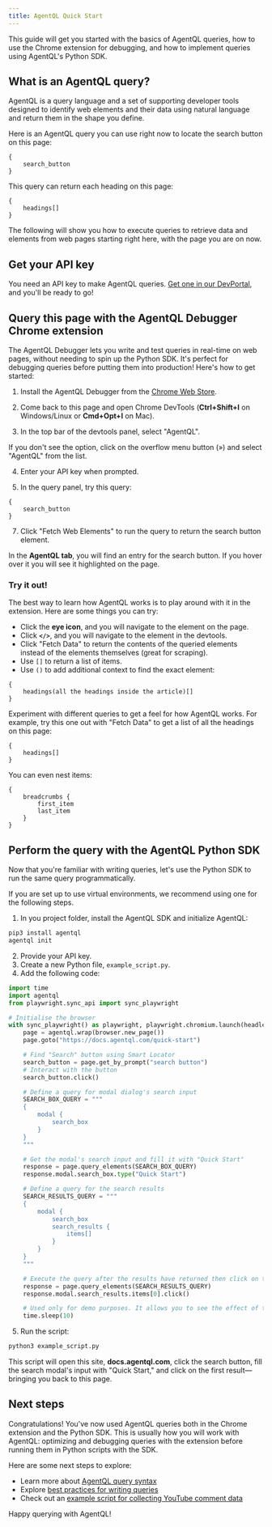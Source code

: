 ```yaml
---
title: AgentQL Quick Start
---
```


This guide will get you started with the basics of AgentQL queries, how to use the Chrome extension for debugging, and how to implement queries using AgentQL's Python SDK.

## What is an AgentQL query?

AgentQL is a query language and a set of supporting developer tools designed to identify web elements and their data using natural language and return them in the shape you define.

Here is an AgentQL query you can use right now to locate the search button on this page:

```AgentQL
{
    search_button
}
```

This query can return each heading on this page:

```AgentQL
{
    headings[]
}
```

The following will show you how to execute queries to retrieve data and elements from web pages starting right here, with the page you are on now.

## Get your API key

You need an API key to make AgentQL queries. [Get one in our DevPortal](https://dev.agentql.com), and you'll be ready to go!

## Query this page with the AgentQL Debugger Chrome extension

The AgentQL Debugger lets you write and test queries in real-time on web pages, without needing to spin up the Python SDK. It's perfect for debugging queries before putting them into production! Here's how to get started:

1. Install the AgentQL Debugger from the [Chrome Web Store](https://chromewebstore.google.com/detail/agentql-ide/idnejmodeepdobpinkkgpkeabkabhhej?hl=en&authuser=0).

2. Come back to this page and open Chrome DevTools (**Ctrl+Shift+I** on Windows/Linux or **Cmd+Opt+I** on Mac).

3. In the top bar of the devtools panel, select "AgentQL".

<Admonition type="note">
If you don't see the option, click on the overflow menu button (») and select "AgentQL" from the list.
</Admonition>

4. Enter your API key when prompted.

5. In the query panel, try this query:

```AgentQL
{
    search_button
}
```

7. Click "Fetch Web Elements" to run the query to return the search button element.

In the **AgentQL tab**, you will find an entry for the search button. If you hover over it you will see it highlighted on the page.

### Try it out!

The best way to learn how AgentQL works is to play around with it in the extension. Here are some things you can try:

* Click the **eye icon**, and you will navigate to the element on the page.
* Click **`</>`**, and you will navigate to the element in the devtools.
* Click "Fetch Data" to return the contents of the queried elements instead of the elements themselves (great for scraping).
* Use `[]` to return a list of items.
* Use `()` to add additional context to find the exact element:
```AgentQL
{
    headings(all the headings inside the article)[]
}
```

Experiment with different queries to get a feel for how AgentQL works. For example, try this one out with "Fetch Data" to get a list of all the headings on this page:

```AgentQL
{
    headings[]
}
```

You can even nest items:

```AgentQL
{
    breadcrumbs {
        first_item
        last_item
    }
}
```

## Perform the query with the AgentQL Python SDK

Now that you're familiar with writing queries, let's use the Python SDK to run the same query programmatically.

<Admonition type="note">
If you are set up to use virtual environments, we recommend using one for the following steps.
</Admonition>

1. In you project folder, install the AgentQL SDK and initialize AgentQL:

  ```bash
  pip3 install agentql
  agentql init
  ```
2. Provide your API key.
3. Create a new Python file, `example_script.py`.
4. Add the following code:

```python filename="example_script.py"
import time
import agentql
from playwright.sync_api import sync_playwright

# Initialise the browser
with sync_playwright() as playwright, playwright.chromium.launch(headless=False) as browser:
    page = agentql.wrap(browser.new_page())
    page.goto("https://docs.agentql.com/quick-start")

    # Find "Search" button using Smart Locator
    search_button = page.get_by_prompt("search button")
    # Interact with the button
    search_button.click()

    # Define a query for modal dialog's search input
    SEARCH_BOX_QUERY = """
    {
        modal {
            search_box
        }
    }
    """

    # Get the modal's search input and fill it with "Quick Start"
    response = page.query_elements(SEARCH_BOX_QUERY)
    response.modal.search_box.type("Quick Start")

    # Define a query for the search results
    SEARCH_RESULTS_QUERY = """
    {
        modal {
            search_box
            search_results {
                items[]
            }
        }
    }
    """

    # Execute the query after the results have returned then click on the first one
    response = page.query_elements(SEARCH_RESULTS_QUERY)
    response.modal.search_results.items[0].click()

    # Used only for demo purposes. It allows you to see the effect of the script.
    time.sleep(10)
```

5. Run the script:

```bash
python3 example_script.py
```

This script will open this site, **docs.agentql.com**, click the search button, fill the search modal's input with "Quick Start," and click on the first result—bringing you back to this page.

## Next steps

Congratulations! You've now used AgentQL queries both in the Chrome extension and the Python SDK. This is usually how you will work with AgentQL: optimizing and debugging queries with the extension before running them in Python scripts with the SDK.

Here are some next steps to explore:

- Learn more about [AgentQL query syntax](/agentql-query/query-intro)
- Explore [best practices for writing queries](/agentql-query/best-practices)
- Check out an [example script for collecting YouTube comment data](/getting-started/example-script)

Happy querying with AgentQL!
